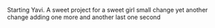 Starting Yavi. A sweet project for a sweet girl
small change
yet another change
adding one more
and another
last one second
